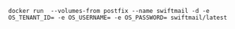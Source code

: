	docker run  --volumes-from postfix --name swiftmail -d -e OS_TENANT_ID= -e OS_USERNAME= -e OS_PASSWORD= swiftmail/latest